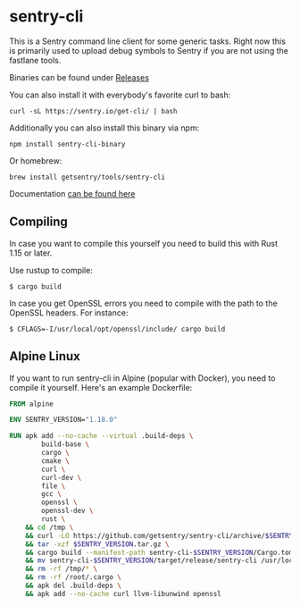 # sentry-cli

This is a Sentry command line client for some generic tasks.  Right now this
is primarily used to upload debug symbols to Sentry if you are not using the
fastlane tools.

Binaries can be found under [Releases](https://github.com/getsentry/sentry-cli/releases/)

You can also install it with everybody's favorite curl to bash:

    curl -sL https://sentry.io/get-cli/ | bash

Additionally you can also install this binary via npm:

    npm install sentry-cli-binary

Or homebrew:

    brew install getsentry/tools/sentry-cli

Documentation [can be found here](https://docs.sentry.io/hosted/learn/cli/)

## Compiling

In case you want to compile this yourself you need to build this with Rust
1.15 or later.

Use rustup to compile:

    $ cargo build

In case you get OpenSSL errors you need to compile with the path to the
OpenSSL headers.  For instance:

    $ CFLAGS=-I/usr/local/opt/openssl/include/ cargo build

## Alpine Linux

If you want to run sentry-cli in Alpine (popular with Docker), you need to compile it yourself. Here's an example Dockerfile:

```Dockerfile
FROM alpine

ENV SENTRY_VERSION="1.18.0"

RUN apk add --no-cache --virtual .build-deps \
		build-base \
		cargo \
		cmake \
		curl \
		curl-dev \
		file \
		gcc \
		openssl \
		openssl-dev \
		rust \
	&& cd /tmp \
	&& curl -LO https://github.com/getsentry/sentry-cli/archive/$SENTRY_VERSION.tar.gz \
	&& tar -xzf $SENTRY_VERSION.tar.gz \
	&& cargo build --manifest-path sentry-cli-$SENTRY_VERSION/Cargo.toml --release \
	&& mv sentry-cli-$SENTRY_VERSION/target/release/sentry-cli /usr/local/bin \
	&& rm -rf /tmp/* \
	&& rm -rf /root/.cargo \
	&& apk del .build-deps \
	&& apk add --no-cache curl llvm-libunwind openssl
```
